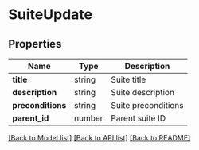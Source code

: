 # SuiteUpdate

## Properties

| Name | Type | Description |
|------|------|-------------|
| **title** | string | Suite title |
| **description** | string | Suite description |
| **preconditions** | string | Suite preconditions |
| **parent_id** | number | Parent suite ID |

[[Back to Model list]](../README.md#documentation-for-models) [[Back to API list]](../README.md#documentation-for-api-endpoints) [[Back to README]](../README.md)
